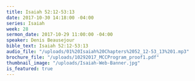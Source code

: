 ```yaml
---
title: Isaiah 52:12-53:13
date: 2017-10-30 14:18:00 -04:00
series: Isaiah
week: 28
sermon_date: 2017-10-29 11:00:00 -04:00
speaker: Denis Beausejour
bible_text: Isaiah 52:12-53:13
audio_file: "/uploads/01%20Isaiah%20Chapters%2052_12-53_13%201.mp3"
brochure_file: "/uploads/10292017_MCCProgram_proof1.pdf"
thumbnail_image: "/uploads/Isaiah-Web-Banner.jpg"
is_featured: true
---
```


